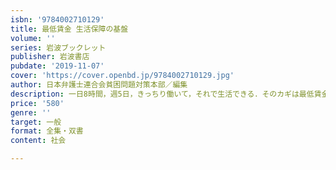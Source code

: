```yaml
---
isbn: '9784002710129'
title: 最低賃金 生活保障の基盤
volume: ''
series: 岩波ブックレット
publisher: 岩波書店
pubdate: '2019-11-07'
cover: 'https://cover.openbd.jp/9784002710129.jpg'
author: 日本弁護士連合会貧困問題対策本部／編集
description: 一日8時間，週5日，きっちり働いて，それで生活できる．そのカギは最低賃金が握っている！　制度の初歩から海外事例まで紹介．
price: '580'
genre: ''
target: 一般
format: 全集・双書
content: 社会

---
```


